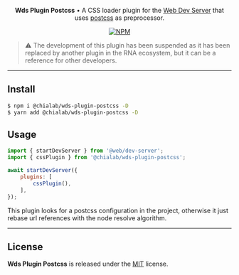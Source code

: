 <p align="center">
    <strong>Wds Plugin Postcss</strong> • A CSS loader plugin for the <a href="https://modern-web.dev/docs/dev-server/overview/">Web Dev Server</a> that uses <a href="https://postcss.org/">postcss</a> as preprocessor.
</p>

<p align="center">
    <a href="https://www.npmjs.com/package/@chialab/wds-plugin-postcss"><img alt="NPM" src="https://img.shields.io/npm/v/@chialab/wds-plugin-postcss.svg?style=flat-square"></a>
</p>

> ⚠️ The development of this plugin has been suspended as it has been replaced by another plugin in the RNA ecosystem, but it can be a reference for other developers.

---

## Install

```sh
$ npm i @chialab/wds-plugin-postcss -D
$ yarn add @chialab/wds-plugin-postcss -D
```

## Usage

```js
import { startDevServer } from '@web/dev-server';
import { cssPlugin } from '@chialab/wds-plugin-postcss';

await startDevServer({
    plugins: [
        cssPlugin(),
    ],
});
```

This plugin looks for a postcss configuration in the project, otherwise it just rebase url references with the node resolve algorithm.

---

## License

**Wds Plugin Postcss** is released under the [MIT](https://github.com/chialab/rna/blob/main/packages/wds-plugin-postcss/LICENSE) license.

